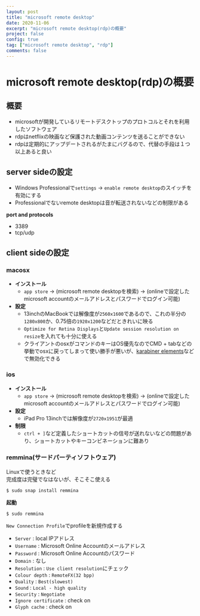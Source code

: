 ```yaml
---
layout: post
title: "microsoft remote desktop"
date: 2020-11-06
excerpt: "microsoft remote desktop(rdp)の概要"
project: false
config: true
tag: ["microsoft remote desktop", "rdp"]
comments: false
---
```


# microsoft remote desktop(rdp)の概要

## 概要
 - microsoftが開発しているリモートデスクトップのプロトコルとそれを利用したソフトウェア
 - rdpはnetflixの映画など保護された動画コンテンツを送ることができない
 - rdpは定期的にアップデートされるがたまにバグるので、代替の手段は１つ以上あると良い

## server sideの設定
 - Windows Professionalで`settings` -> `enable remote desktop`のスイッチを有効にする
 - Professionalでないremote desktopは音が転送されないなどの制限がある

**port and protocols**  
 - 3389
 - tcp/udp

## client sideの設定

### macosx
 - **インストール**
   - `app store` -> (microsoft remote desktopを検索) -> (onlineで設定したmicrosoft accountのメールアドレスとパスワードでログイン可能)  
 - **設定**
   - 13inchのMacBookでは解像度が`2560x1600`であるので、これの半分の`1280x800`か、0.75倍の`1920x1200`などだときれいに映る  
   - `Optimize for Retina Displays`と`Update session resolution on resize`を入れても十分に使える  
   - クライアントのosxがコマンドのキーはOS優先なのでCMD + tabなどの挙動でosxに戻ってしまって使い勝手が悪いが、[karabiner elements](/karabiner/)などで無効化できる

### ios
 - **インストール**
   - `app store` -> (microsoft remote desktopを検索) -> (onlineで設定したmicrosoft accountのメールアドレスとパスワードでログイン可能)  
 - **設定**
   - iPad Pro 13inchでは解像度が`2720x1951`が最適
 - **制限**
   - `ctrl + ]`など定義したショートカットの信号が送れないなどの問題があり、ショートカットやキーコンビネーションに難あり

### remmina(サードパーティソフトウェア)
Linuxで使うときなど  
完成度は完璧でなはないが、そこそこ使える  
```console
$ sudo snap install remmina
```

**起動**
```console
$ sudo remmina
```

`New Connection Profile`でprofileを新規作成する
 - `Server` : local IPアドレス
 - `Username` : Microsoft Online Accountのメールアドレス
 - `Password` : Microsoft Online Accountのパスワード
 - `Domain` : なし
 - `Resolution` : `Use client resolution`にチェック
 - `Colour depth` : `RemoteFX(32 bpp)`
 - `Quality` : `Best(slowest)`
 - `Sound` : `Local - high quality`
 - `Security` : `Negotiate`
 - `Ignore certificate` : check on
 - `Glyph cache` : check on


